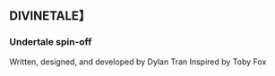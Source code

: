## DIVINETALE】
### Undertale spin-off
Written, designed, and developed by Dylan Tran
Inspired by Toby Fox
